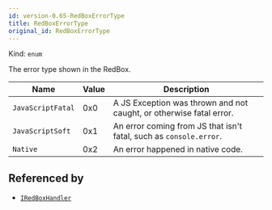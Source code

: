 ```yaml
---
id: version-0.65-RedBoxErrorType
title: RedBoxErrorType
original_id: RedBoxErrorType
---
```


Kind: `enum`

The error type shown in the RedBox.

| Name |  Value | Description |
|--|--|--|
|`JavaScriptFatal` | 0x0  |  A JS Exception was thrown and not caught, or otherwise fatal error.|
|`JavaScriptSoft` | 0x1  |  An error coming from JS that isn't fatal, such as `console.error`.|
|`Native` | 0x2  |  An error happened in native code.|


## Referenced by
- [`IRedBoxHandler`](IRedBoxHandler)
